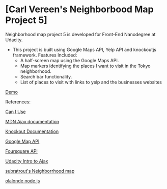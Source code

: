 # [Carl Vereen's Neighborbood Map Project 5]

Neighborhood map project 5 is developed for Front-End Nanodegree at Udacity.

* This project is built using Google Maps API, Yelp API and knockoutjs framework.
  Features Included:
    * A half-screen map using the Google Maps API.
    * Map markers identifying the places I want to visit in the Tokyo neighborhood.
    * Search bar functionality.
    * List of places to visit with links to yelp and the businesses websites


[Demo](http://mehkai.github.io/neighborhood-map)


References:

[Can I Use](http://caniuse.com/)

[MDN Ajax documentation](https://developer.mozilla.org/en-US/docs/AJAX)

[Knockout Documentation](http://knockoutjs.com/documentation/introduction.html)

[Google Map API](https://developers.google.com/maps/documentation/javascript/tutorial)

[Foursquare API](https://developer.foursquare.com)

[Udacity Intro to Ajax](https://www.udacity.com/course/ud110)

[subratrout's Neighborrhood map](http://subratrout.github.io/neighborhood-map)

[olalonde node.js](https://github.com/olalonde/node-yelp)
